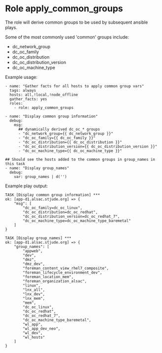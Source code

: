 
# Role apply_common_groups

The role will derive common groups to be used by subsequent ansible plays.

Some of the most commonly used 'common' groups include:
  - dc_network_group
  - dc_oc_family
  - dc_oc_distribution
  - dc_oc_distribution_version
  - dc_oc_machine_type


Example usage:
```shell
- name: "Gather facts for all hosts to apply common group vars"
  tags: always
  hosts: all,!local,!node_offline
  gather_facts: yes
  roles:
    - role: apply_common_groups

- name: "Display common group information"
  debug:
    msg:
      ## dynamically derived dc_oc_* groups
      - "dc_network_group={{ dc_network_group }}"
      - "dc_oc_family={{ dc_oc_family }}"
      - "dc_oc_distribution={{ dc_oc_distribution }}"
      - "dc_oc_distribution_version={{ dc_oc_distribution_version }}"
      - "dc_oc_machine_type={{ dc_oc_machine_type }}"

## Should see the hosts added to the common groups in group_names in this task
- name: "Display group_names"
  debug:
    var: group_names | d('')

```

Example play output:
```output
TASK [Display common group information] ***
ok: [app-d1.alsac.stjude.org] => {
    "msg": [
        "dc_oc_family=dc_oc_linux", 
        "dc_oc_distribution=dc_oc_redhat", 
        "dc_oc_distribution_version=dc_oc_redhat_7", 
        "dc_oc_machine_type=dc_oc_machine_type_baremetal"
    ]
}

TASK [Display group_names] ***
ok: [app-d1.alsac.stjude.org] => {
    "group_names": [
        "appweb",
        "dev",
        "dmz",
        "dmz_dev",
        "foreman_content_view_rhel7_composite",
        "foreman_lifecycle_environment_dev",
        "foreman_location_mem",
        "foreman_organization_alsac",
        "linux",
        "lnx_all",
        "lnx_dev",
        "lnx_mem",
        "mem",
        "dc_oc_linux",
        "dc_oc_redhat",
        "dc_oc_redhat_7",
        "dc_oc_machine_type_baremetal",
        "wl_app",
        "wl_app_dev_neo",
        "wl_dev",
        "wl_hosts"
    ]
}
```

